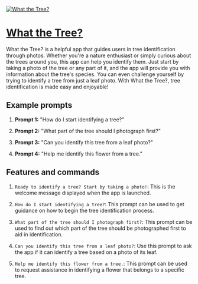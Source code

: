 [![What the Tree?](https://files.oaiusercontent.com/file-KAiuMTJVSIHy09AYFPJUS9CY?se=2123-10-16T11%3A37%3A29Z&sp=r&sv=2021-08-06&sr=b&rscc=max-age%3D31536000%2C%20immutable&rscd=attachment%3B%20filename%3D0a105383-88a6-4c8e-8721-4668d67c49ad.png&sig=Bz4hjVQBjYhbclmixdr2Bw98sDQa%2BD8yHpiQ67IPCsw%3D)](https://chat.openai.com/g/g-Ed1NOY45t-what-the-tree)

# [What the Tree?](https://chat.openai.com/g/g-Ed1NOY45t-what-the-tree)

What the Tree? is a helpful app that guides users in tree identification through photos. Whether you're a nature enthusiast or simply curious about the trees around you, this app can help you identify them. Just start by taking a photo of the tree or any part of it, and the app will provide you with information about the tree's species. You can even challenge yourself by trying to identify a tree from just a leaf photo. With What the Tree?, tree identification is made easy and enjoyable!

## Example prompts

1. **Prompt 1:** "How do I start identifying a tree?"

2. **Prompt 2:** "What part of the tree should I photograph first?"

3. **Prompt 3:** "Can you identify this tree from a leaf photo?"

4. **Prompt 4:** "Help me identify this flower from a tree."

## Features and commands

1. `Ready to identify a tree? Start by taking a photo!`: This is the welcome message displayed when the app is launched.

2. `How do I start identifying a tree?`: This prompt can be used to get guidance on how to begin the tree identification process.

3. `What part of the tree should I photograph first?`: This prompt can be used to find out which part of the tree should be photographed first to aid in identification.

4. `Can you identify this tree from a leaf photo?`: Use this prompt to ask the app if it can identify a tree based on a photo of its leaf.

5. `Help me identify this flower from a tree.`: This prompt can be used to request assistance in identifying a flower that belongs to a specific tree.